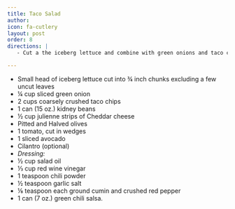 ```yaml
---
title: Taco Salad
author: 
icon: fa-cutlery
layout: post
order: 8
directions: |
   - Cut a the iceberg lettuce and combine with green onions and taco chips a medium bowl. Top with kidney beans, cheese, and olives. Use ⅓ of the dressing to marinade. Stir green chili salsa into remaining dressing and top when serving. Edge with lettuce leaves and garnish with tomato, avocado and cilantro. Serves 4.

---
```


<ul>
	<li>Small head of iceberg lettuce cut into ¾ inch chunks excluding a few uncut leaves</li>
	<li>¼ cup sliced green onion</li>
	<li>2 cups coarsely crushed taco chips</li>
	<li>1 can (15 oz.) kidney beans</li>
	<li>½ cup julienne strips of Cheddar cheese</li>
	<li>Pitted and Halved olives</li>
	<li>1 tomato, cut in wedges</li>
	<li>1 sliced avocado </li>
	<li>Cilantro (optional)</li>
	<li> <em> Dressing: </em> </li>
	<li>½ cup salad oil</li>
	<li>⅓ cup red wine vinegar</li>
	<li>1 teaspoon chili powder</li>
	<li>½ teaspoon garlic salt</li>
	<li>⅛ teaspoon each ground cumin and crushed red pepper </li>
	<li>1 can (7 oz.) green chili salsa.</li>
</ul>